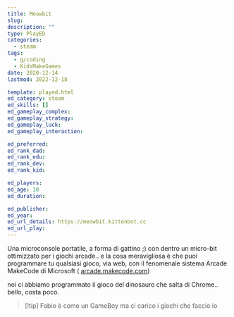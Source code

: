 ```yaml
---
title: Meowbit
slug: 
description: ""
type: PlayED
categories:
  - steam
tags:
  - g/coding
  - KidsMakeGames
date: 2020-12-14
lastmod: 2022-12-18

template: played.html
ed_category: steam
ed_skills: []
ed_gameplay_complex: 
ed_gameplay_strategy: 
ed_gameplay_luck: 
ed_gameplay_interaction: 

ed_preferred: 
ed_rank_dad: 
ed_rank_edu: 
ed_rank_dev: 
ed_rank_kid: 

ed_players: 
ed_age: 10
ed_duration: 

ed_publisher: 
ed_year: 
ed_url_details: https://meowbit.kittenbot.cc
ed_url_play: 
---
```


Una microconsole portatile, a forma di gattino ;) con dentro un micro-bit ottimizzato per i giochi arcade.. e la cosa meravigliosa è che puoi programmare tu qualsiasi gioco, via web, con il fenomenale sistema Arcade MakeCode di Microsoft ( [arcade.makecode.com](https://arcade.makecode.com/))

noi ci abbiamo programmato il gioco del dinosauro che salta di Chrome.. bello, costa poco.

> [!tip] Fabio
> è come un GameBoy ma ci carico i giochi che faccio io


